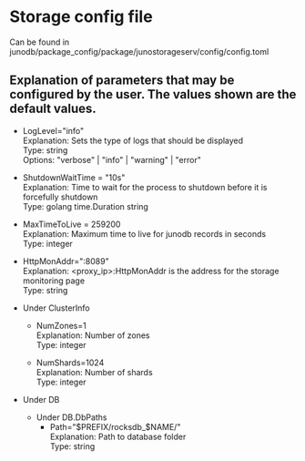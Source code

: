 # Storage config file

Can be found in junodb/package_config/package/junostorageserv/config/config.toml


## Explanation of parameters that may be configured by the user. The values shown are the default values. 


* LogLevel="info" <br>
  Explanation: Sets the type of logs that should be displayed <br>
  Type: string <br>
  Options: "verbose" | "info" | "warning" | "error"<br>

* ShutdownWaitTime = "10s"<br>
  Explanation: Time to wait for the process to shutdown before it is forcefully shutdown<br>
  Type: golang time.Duration string <br>

* MaxTimeToLive = 259200<br>
  Explanation: Maximum time to live for junodb records in seconds <br>
  Type: integer <br>

* HttpMonAddr=":8089"<br>
  Explanation: <proxy_ip>:HttpMonAddr is the address for the storage monitoring page <br>
  Type: string <br>

* Under ClusterInfo<br>
  * NumZones=1<br>
    Explanation: Number of zones<br>
    Type: integer<br>

  * NumShards=1024<br>
    Explanation: Number of shards<br>
    Type: integer<br>
    
* Under DB<br>
  * Under DB.DbPaths<br>
    * Path="$PREFIX/rocksdb_$NAME/" <br>
        Explanation: Path to database folder<br>
        Type: string<br>


